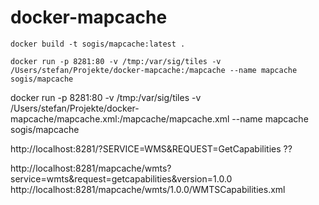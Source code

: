 # docker-mapcache

```
docker build -t sogis/mapcache:latest .
```
```
docker run -p 8281:80 -v /tmp:/var/sig/tiles -v /Users/stefan/Projekte/docker-mapcache:/mapcache --name mapcache sogis/mapcache
```

docker run -p 8281:80 -v /tmp:/var/sig/tiles -v /Users/stefan/Projekte/docker-mapcache/mapcache.xml:/mapcache/mapcache.xml --name mapcache sogis/mapcache

http://localhost:8281/?SERVICE=WMS&REQUEST=GetCapabilities ??

http://localhost:8281/mapcache/wmts?service=wmts&request=getcapabilities&version=1.0.0
http://localhost:8281/mapcache/wmts/1.0.0/WMTSCapabilities.xml